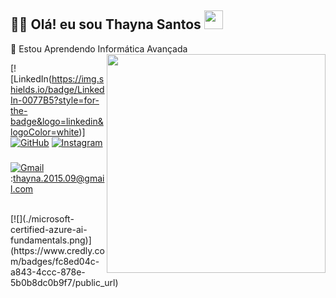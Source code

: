 ## 👸🏻 Olá! eu sou Thayna Santos <img src="https://raw.githubusercontent.com/iampavangandhi/iampavangandhi/master/gifs/Hi.gif" width="30px">
🌱 Estou Aprendendo Informática Avançada
<img align="right" height="350em" src="https://i.pinimg.com/originals/4f/d0/c0/4fd0c049c173c9beb5a0101a84deb6f9.gif">


[![LinkedIn(https://img.shields.io/badge/LinkedIn-0077B5?style=for-the-badge&logo=linkedin&logoColor=white)]
[![GitHub](https://img.shields.io/badge/github-%23121011.svg?style=for-the-badge&logo=github&logoColor=white)](https://github.com/thaynasantosss)
[![Instagram](https://img.shields.io/badge/Instagram-E4405F?style=for-the-badge&logo=instagram&logoColor=white)](https://instagram.com/thayna.santosss_?igshid=YmMyMTA2M2Y=)
###
[![Gmail](https://img.shields.io/badge/-Gmail-0078D4?style=flat-square&logo=microsoft-Gmail&logoColor=whitelink=mailto:thayna.2015.09@gmail.com)](thayna.2015.09@gmail.com) :thayna.2015.09@gmail.com


</div>

<br>
[![](./microsoft-certified-azure-ai-fundamentals.png)](https://www.credly.com/badges/fc8ed04c-a843-4ccc-878e-5b0b8dc0b9f7/public_url)


<!-- - Microsoft Certified: [⭐ Azure AI Fundamentals](https://www.youracclaim.com/badge/fc8ed04c-a843-4ccc-878e-5b0b8dc0b9f7/public_url)

 


